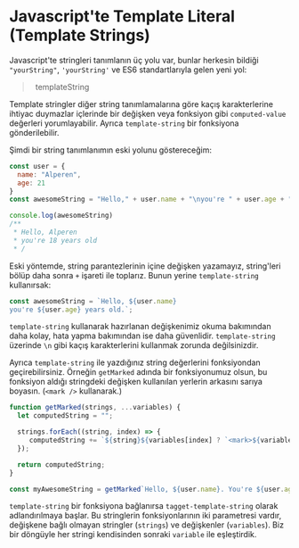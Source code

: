 # Javascript'te Template Literal (Template Strings)
Javascript'te stringleri tanımlanın üç yolu var, bunlar herkesin bildiği `"yourString"`, `'yourString'` ve ES6 standartlarıyla gelen yeni yol:
> ` `templateString` `

Template stringler diğer string tanımlamalarına göre kaçış karakterlerine ihtiyac duymazlar içlerinde bir değişken veya fonksiyon gibi `computed-value` değerleri yorumlayabilir. Ayrıca `template-string` bir fonksiyona gönderilebilir.

Şimdi bir string tanımlanımın eski yolunu göstereceğim:

```js
const user = {
  name: "Alperen",
  age: 21
}
const awesomeString = "Hello," + user.name + "\nyou're " + user.age + " years old";

console.log(awesomeString)
/**
 * Hello, Alperen
 * you're 18 years old
 * /
```
Eski yöntemde, string parantezlerinin içine değişken yazamayız, string'leri bölüp daha sonra `+` işareti ile toplarız. Bunun yerine `template-string` kullanırsak:
```js
const awesomeString = `Hello, ${user.name}
you're ${user.age} years old.`;
```
`template-string` kullanarak hazırlanan değişkenimiz okuma bakımından daha kolay, hata yapma bakımından ise daha güvenlidir. `template-string` üzerinde `\n` gibi kaçış karakterlerini kullanmak zorunda değilsinizdir.

Ayrıca `template-string` ile yazdığınız string değerlerini fonksiyondan geçirebilirsiniz. Örneğin `getMarked` adında bir fonksiyonumuz olsun, bu fonksiyon aldığı stringdeki değişken kullanılan yerlerin arkasını sarıya boyasın. (`<mark />` kullanarak.)

```js
function getMarked(strings, ...variables) {
  let computedString = "";

  strings.forEach((string, index) => {
     computedString += `${string}${variables[index] ? `<mark>${variables[index]}</mark>` : ''}`;
  });

  return computedString;
}

const myAwesomeString = getMarked`Hello, ${user.name}. You're ${user.age} years old`;
```
`template-string` bir fonksiyona bağlanırsa `tagget-template-string` olarak adlandırılmaya başlar. Bu stringlerin fonksiyonlarının iki parametresi vardır, değişkene bağlı olmayan stringler (`strings`) ve değişkenler (`variables`). Biz bir döngüyle her stringi kendisinden sonraki `variable` ile eşleştirdik.